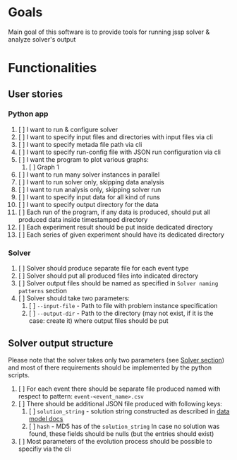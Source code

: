 # Goals

Main goal of this software is to provide tools for running jssp solver & analyze solver's output

# Functionalities

## User stories

### Python app

1. [ ] I want to run & configure solver
2. [ ] I want to specify input files and directories with input files via cli
3. [ ] I want to specify metada file path via cli
4. [ ] I want to specify run-config file with JSON run configuration via cli
5. [ ] I want the program to plot various graphs:
    1. [ ] Graph 1
6. [ ] I want to run many solver instances in parallel
7. [ ] I want to run solver only, skipping data analysis
8. [ ] I want to run analysis only, skipping solver run
9. [ ] I want to specify input data for all kind of runs
10. [ ] I want to specify output directory for the data
11. [ ] Each run of the program, if any data is produced,
        should put all produced data inside timestamped directory
12. [ ] Each experiment result should be put inside dedicated directory
13. [ ] Each series of given experiment should have its dedicated directory


### Solver

1. [ ] Solver should produce separate file for each event type
2. [ ] Solver should put all produced files into indicated directory
3. [ ] Solver output files should be named as specified in `Solver naming patterns` section
4. [ ] Solver should take two parameters:
    1. [ ] `--input-file` - Path to file with problem instance specification
    2. [ ] `--output-dir` - Path to the directory (may not exist, if it is the case: create it) where output files should be put


## Solver output structure

Please note that the solver takes only two parameters (see [Solver section](#Solver)) and most of there requirements should be implemented
by the python scripts.

1. [ ] For each event there should be separate file produced named with respect to pattern: `event-<event_name>.csv`
2. [ ] There should be additional JSON file produced with following keys:
    1. [ ] `solution_string` - solution string constructed as described in [data model docs](./data-model.md)
    2. [ ] `hash` - MD5 has of the `solution_string`
    In case no solution was found, these fields should be nulls (but the entries should exist)
3. [ ] Most parameters of the evolution process should be possible to specifiy via the cli


